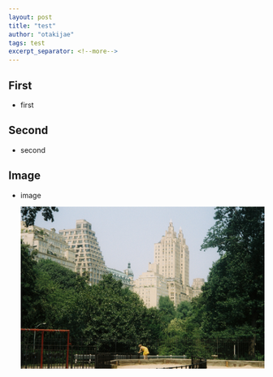 ```yaml
---
layout: post
title: "test"
author: "otakijae"
tags: test
excerpt_separator: <!--more-->
---
```


## First

- first

## Second

- second

## Image

- image

  ![test image](../images/test.jpg)


